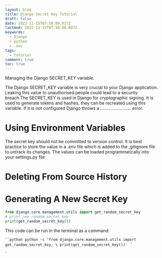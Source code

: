 ```yaml
---
layout: blog
title: Django Secret Key Tutorial
draft: false
date: 2022-11-15T07:50:08.017Z
lastmod: 2022-11-15T07:50:08.087Z
keywords:
  - Django
  - python
  - .env
tags:
  - tutorial
comment: true
toc: true
---
```

M﻿anaging the Django SECRET_KEY variable.

<!--more-->

T﻿he Django SECRET_KEY variable is very crucial to your Django application. Leaking this value to unauthorised people could lead to a security breach.The SECRET_KEY is used in Django for cryptographic signing. It is used to generate tokens and hashes, they can be recreated using this variable. If it is not configured Django throws a ......................... error.

# U﻿sing Environment Variables

T﻿he secret key should not be committed to version control. It is best practice to store the value in a .env file which is added to the ,gitignore file to untrack its changes. The values can be loaded programmatically into your settings.py file

# D﻿eleting From Source History

# G﻿enerating A New Secret Key


```python
from django.core.management.utils import get_random_secret_key
# print new random secret key
print(get_random_secret_key())
```

This code can be run in the terminal as a command:


`﻿``python
python -c 'from django.core.management.utils import get_random_secret_key; \
            print(get_random_secret_key())'
`﻿``



`